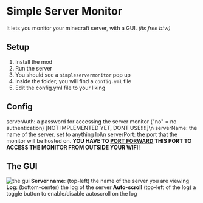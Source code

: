 # Simple Server Monitor
It lets you monitor your minecraft server, with a GUI.
*(its free btw)*

## Setup
1. Install the mod
2. Run the server
3. You should see a `simpleservermonitor` pop up
4. Inside the folder, you will find a `config.yml` file
5. Edit the config.yml file to your liking

## Config
serverAuth: a password for accessing the server monitor ("no" = no authentication) \[NOT IMPLEMENTED YET, DONT USE!!!!\]\n
serverName: the name of the server. set to anything lol\n
serverPort: the port that the monitor will be hosted on. **YOU HAVE TO [PORT FORWARD](https://www.noip.com/support/knowledgebase/general-port-forwarding-guide) THIS PORT TO ACCESS THE MONITOR FROM OUTSIDE YOUR WIFI!**

## The GUI
![the gui](https://i.imgur.com/WlriOVg.png)
**Server name**: (top-left) the name of the server you are viewing
**Log**: (bottom-center) the log of the server
**Auto-scroll** (top-left of the log) a toggle button to enable/disable autoscroll on the log
